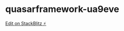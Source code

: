 # quasarframework-ua9eve

[Edit on StackBlitz ⚡️](https://stackblitz.com/edit/quasarframework-ua9eve)